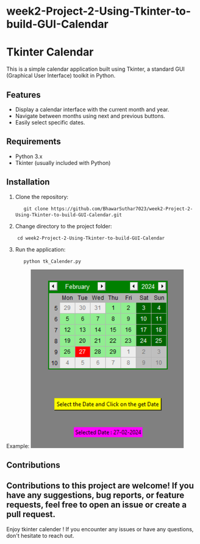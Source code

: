 # week2-Project-2-Using-Tkinter-to-build-GUI-Calendar
# Tkinter Calendar

This is a simple calendar application built using Tkinter, a standard GUI (Graphical User Interface) toolkit in Python.

## Features

- Display a calendar interface with the current month and year.
- Navigate between months using next and previous buttons.
- Easily select  specific dates.

## Requirements

- Python 3.x
- Tkinter (usually included with Python)

## Installation

1. Clone the repository:

   ```
      git clone https://github.com/BhawarSuthar7023/week2-Project-2-Using-Tkinter-to-build-GUI-Calendar.git
   ```
2. Change directory to the project folder:
  ```
      cd week2-Project-2-Using-Tkinter-to-build-GUI-Calendar
  ```

3. Run the application:
   ```
      python tk_Calender.py
   ```
Example:
![output](calender.png)
## Contributions
Contributions to this project are welcome! If you have any suggestions, bug reports, or feature requests, feel free to open an issue or create a pull request.
---
Enjoy tkinter calender ! If you encounter any issues or have any questions, don't hesitate to reach out.